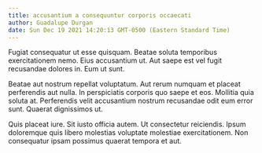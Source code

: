 ```yaml
---
title: accusantium a consequuntur corporis occaecati
author: Guadalupe Durgan
date: Sun Dec 19 2021 14:20:13 GMT-0500 (Eastern Standard Time)
---
```

Fugiat consequatur ut esse quisquam. Beatae soluta temporibus exercitationem nemo. Eius accusantium ut. Aut saepe est vel fugit recusandae dolores in. Eum ut sunt.

 Beatae aut nostrum repellat voluptatum. Aut rerum numquam et placeat perferendis aut nulla. In perspiciatis corporis quo saepe et eos. Mollitia quia soluta at. Perferendis velit accusantium nostrum recusandae odit eum error sunt. Quaerat dignissimos ut.

 Quis placeat iure. Sit iusto officia autem. Ut consectetur reiciendis. Ipsum doloremque quis libero molestias voluptate molestiae exercitationem. Non consequatur ipsam possimus quaerat tempora et aut.